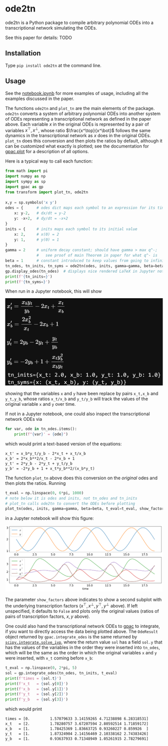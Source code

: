# ode2tn
ode2tn is a Python package to compile arbitrary polynomial ODEs into a transcriptional network simulating the ODEs.

See this paper for details: TODO

## Installation

Type `pip install ode2tn` at the command line.

## Usage

See the [notebook.ipynb](https://github.com/UC-Davis-molecular-computing/ode2tn/blob/main/notebook.ipynb) for more examples of usage, including all the examples discussed in the paper.

The functions `ode2tn` and `plot_tn` are the main elements of the package.
`ode2tn` converts a system of arbitrary polynomial ODEs into another system of ODEs representing a transcriptional network as defined in the paper above.
Each variable $x$ in the original ODEs is represented by a pair of variables $x^\top,x^\bot$, whose ratio $\frac{x^\top}{x^\bot}$ follows the same dynamics in the transcriptional network as $x$ does in the original ODEs.
`plot_tn` does this conversion and then plots the ratios by default, although it can be customized what exactly is plotted; 
see the documentation for [gpac.plot](https://gpac.readthedocs.io/en/latest/#gpac.ode.plot) for a description of all options.

Here is a typical way to call each function:

```python
from math import pi
import numpy as np
import sympy as sp
import gpac as gp
from transform import plot_tn, ode2tn

x,y = sp.symbols('x y')
odes = {      # odes dict maps each symbol to an expression for its time derivative
    x: y-2,   # dx/dt = y-2
    y: -x+2,  # dy/dt = -x+2
}
inits = {     # inits maps each symbol to its initial value
    x: 2,     # x(0) = 2
    y: 1,     # y(0) = 1
}
gamma = 2     # uniform decay constant; should have gamma > max q^-; 
              #   see proof of main Theorem in paper for what q^- is
beta = 1      # constant introduced to keep values from going to infinity or 0
tn_odes, tn_inits, tn_syms = ode2tn(odes, inits, gamma=gamma, beta=beta)
gp.display_odes(tn_odes)  # displays nice rendered LaTeX in Jupyter notebook
print(f'{tn_inits=}')
print(f'{tn_syms=}')
```

When run in a Jupyter notebook, this will show

![](images/ode-display.png)

showing that the variables `x` and `y` have been replace by pairs `x_t,x_b` and `y_t,y_b`, whose ratios `x_t/x_b` and `y_t/y_b` will track the values of the original variable `x` and `y` over time.

If not in a Jupyter notebook, one could also inspect the transcriptional network ODEs via
```python
for var, ode in tn_odes.items():
    print(f"{var}' = {ode}")
```
which would print a text-based version of the equations:
```
x_t' = x_b*y_t/y_b - 2*x_t + x_t/x_b
x_b' = 2*x_b**2/x_t - 2*x_b + 1
y_t' = 2*y_b - 2*y_t + y_t/y_b
y_b' = -2*y_b + 1 + x_t*y_b**2/(x_b*y_t)
```

The function `plot_tn` above does this conversion on the *original* odes and then plots the ratios.
Running 

```python
t_eval = np.linspace(0, 6*pi, 1000)
# note below it is odes and inits, not tn_odes and tn_inits
# plot_tn calls ode2tn to convert the ODEs before plotting
plot_tn(odes, inits, gamma=gamma, beta=beta, t_eval=t_eval, show_factors=True)
```

in a Jupyter notebook will show this figure:

![](images/sine-cosine-plot.svg)

The parameter `show_factors` above indicates to show a second subplot with the underlying transcription factors ($x^\top, x^\bot, y^\top, y^\bot$ above).
If left unspecified, it defaults to `False` and plots only the original values (ratios of pairs of transcription factors, $x,y$ above).

One could also hand the transcriptional network ODEs to [gpac](https://github.com/UC-Davis-molecular-computing/gpac) to integrate, if you want to directly access the data being plotted above.
The `OdeResult` object returned by `gpac.integrate_odes` is the same returned by [`scipy.integrate.solve_ivp`](https://docs.scipy.org/doc/scipy/reference/generated/scipy.integrate.solve_ivp.html), where the return value `sol` has a field `sol.y` that has the values of the variables in the order they were inserted into `tn_odes`, which will be the same as the order in which the original variables `x` and `y` were inserted, with `x_t` coming before `x_b`:

```python
t_eval = np.linspace(0, 2*pi, 5)
sol = gp.integrate_odes(tn_odes, tn_inits, t_eval)
print(f'times = {sol.t}')
print(f'x_t   = {sol.y[0]}')
print(f'x_b   = {sol.y[1]}')
print(f'y_t   = {sol.y[2]}')
print(f'y_b   = {sol.y[3]}')
```

which would print

```
times = [0.         1.57079633 3.14159265 4.71238898 6.28318531]
x_t   = [2.         1.78280757 3.67207594 2.80592514 1.71859172]
x_b   = [1.         1.78425369 1.83663725 0.93260227 0.859926  ]
y_t   = [1.         1.87324904 2.14156469 2.10338162 2.74383426]
y_b   = [1.         0.93637933 0.71348949 1.05261915 2.78279691]
```


